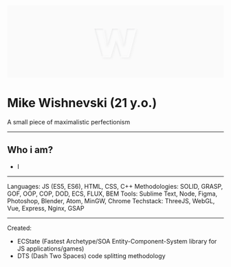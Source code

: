 
![Wishnevski GitHub Cover](./cover.png)


# Mike Wishnevski (21 y.o.)
A small piece of maximalistic perfectionism


---


## Who i am?
- I


---


Languages: JS (ES5, ES6), HTML, CSS, C++
Methodologies: SOLID, GRASP, GOF, OOP, COP, DOD, ECS, FLUX, BEM
Tools: Sublime Text, Node, Figma, Photoshop, Blender, Atom, MinGW, Chrome
Techstack: ThreeJS, WebGL, Vue, Express, Nginx, GSAP


---


Created:
- ECState (Fastest Archetype/SOA Entity-Component-System library for JS applications/games)
- DTS (Dash Two Spaces) code splitting methodology